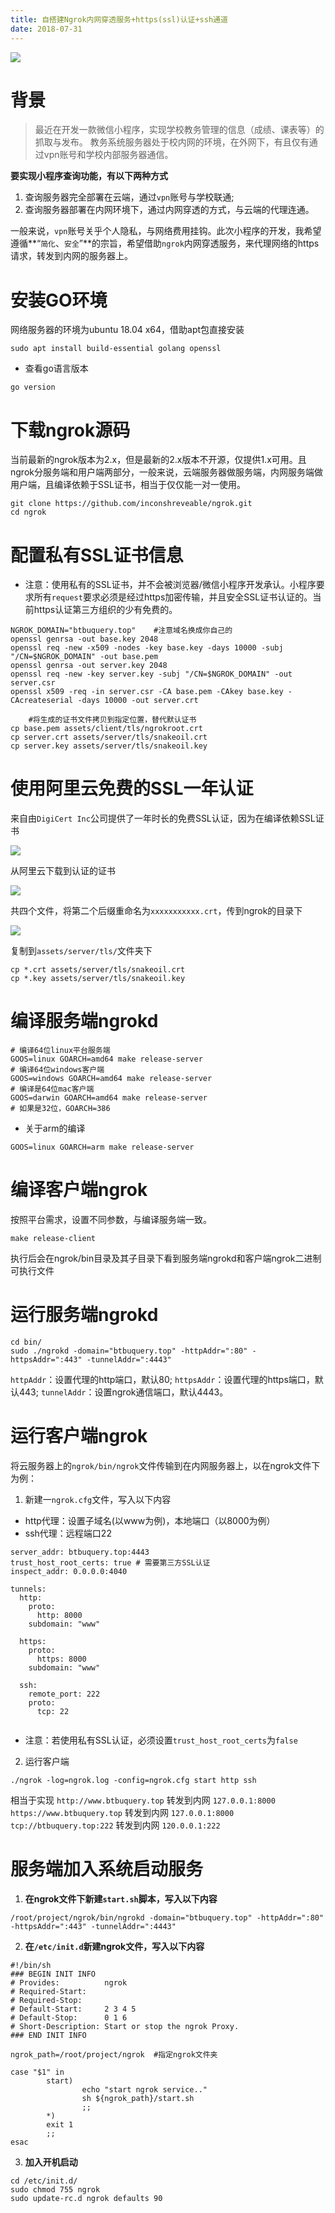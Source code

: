 ```yaml
---
title: 自搭建Ngrok内网穿透服务+https(ssl)认证+ssh通道
date: 2018-07-31
---
```


![](https://raw.githubusercontent.com/smilelc3/blog/main/images/自搭建Ngrok内网穿透服务+https(ssl)认证+ssh通道/8392426-2ea590b061201a91.png)

# 背景

> 最近在开发一款微信小程序，实现学校教务管理的信息（成绩、课表等）的抓取与发布。
> 教务系统服务器处于校内网的环境，在外网下，有且仅有通过vpn账号和学校内部服务器通信。

**要实现小程序查询功能，有以下两种方式**

1. 查询服务器完全部署在云端，通过`vpn`账号与学校联通;
2. 查询服务器部署在内网环境下，通过内网穿透的方式，与云端的代理连通。

一般来说，`vpn`账号关乎个人隐私，与网络费用挂钩。此次小程序的开发，我希望遵循**“`简化`、`安全`”**的宗旨，希望借助`ngrok`内网穿透服务，来代理网络的https请求，转发到内网的服务器上。

# 安装GO环境

网络服务器的环境为ubuntu 18.04 x64，借助apt包直接安装

```shell
sudo apt install build-essential golang openssl
```

- 查看go语言版本

```shell
go version
```

# 下载ngrok源码

当前最新的ngrok版本为2.x，但是最新的2.x版本不开源，仅提供1.x可用。且ngrok分服务端和用户端两部分，一般来说，云端服务器做服务端，内网服务端做用户端，且编译依赖于SSL证书，相当于仅仅能一对一使用。

```shell
git clone https://github.com/inconshreveable/ngrok.git
cd ngrok
```

# 配置私有SSL证书信息

- 注意：使用私有的SSL证书，并不会被浏览器/微信小程序开发承认。小程序要求所有`request`要求必须是经过https加密传输，并且安全SSL证书认证的。当前https认证第三方组织的少有免费的。

```shell
NGROK_DOMAIN="btbuquery.top"    #注意域名换成你自己的
openssl genrsa -out base.key 2048
openssl req -new -x509 -nodes -key base.key -days 10000 -subj "/CN=$NGROK_DOMAIN" -out base.pem
openssl genrsa -out server.key 2048
openssl req -new -key server.key -subj "/CN=$NGROK_DOMAIN" -out server.csr
openssl x509 -req -in server.csr -CA base.pem -CAkey base.key -CAcreateserial -days 10000 -out server.crt

    #将生成的证书文件拷贝到指定位置，替代默认证书
cp base.pem assets/client/tls/ngrokroot.crt
cp server.crt assets/server/tls/snakeoil.crt
cp server.key assets/server/tls/snakeoil.key
```

# 使用阿里云免费的SSL一年认证

来自由`DigiCert Inc`公司提供了一年时长的免费SSL认证，因为在编译依赖SSL证书

![](https://raw.githubusercontent.com/smilelc3/blog/main/images/自搭建Ngrok内网穿透服务+https(ssl)认证+ssh通道/522d362de9b91d137f7e91db9873f4a0.png)

从阿里云下载到认证的证书

![](https://raw.githubusercontent.com/smilelc3/blog/main/images/自搭建Ngrok内网穿透服务+https(ssl)认证+ssh通道/757c814d6c710b87b2e96a142befd9cc.png)

共四个文件，将第二个后缀重命名为`xxxxxxxxxxx.crt`，传到ngrok的目录下

![](https://raw.githubusercontent.com/smilelc3/blog/main/images/自搭建Ngrok内网穿透服务+https(ssl)认证+ssh通道/0a7c79d586a1c1e8848fc7c70f3cb96b.png)

复制到`assets/server/tls/`文件夹下

```shell
cp *.crt assets/server/tls/snakeoil.crt
cp *.key assets/server/tls/snakeoil.key
```

# 编译服务端ngrokd

```shell
# 编译64位linux平台服务端
GOOS=linux GOARCH=amd64 make release-server
# 编译64位windows客户端
GOOS=windows GOARCH=amd64 make release-server
# 编译是64位mac客户端
GOOS=darwin GOARCH=amd64 make release-server
# 如果是32位，GOARCH=386
```

- 关于arm的编译

```shell
GOOS=linux GOARCH=arm make release-server
```



# 编译客户端ngrok

按照平台需求，设置不同参数，与编译服务端一致。

```shell
make release-client
```

执行后会在ngrok/bin目录及其子目录下看到服务端ngrokd和客户端ngrok二进制可执行文件

# 运行服务端ngrokd

```shell
cd bin/
sudo ./ngrokd -domain="btbuquery.top" -httpAddr=":80" -httpsAddr=":443" -tunnelAddr=":4443"
```

`httpAddr`：设置代理的http端口，默认80;
`httpsAddr`：设置代理的https端口，默认443;
`tunnelAddr`：设置ngrok通信端口，默认4443。

# 运行客户端ngrok

将云服务器上的`ngrok/bin/ngrok`文件传输到在内网服务器上，以在ngrok文件下为例：

1. 新建一`ngrok.cfg`文件，写入以下内容

- http代理：设置子域名(以www为例)，本地端口（以8000为例）
- ssh代理：远程端口22

```
server_addr: btbuquery.top:4443
trust_host_root_certs: true # 需要第三方SSL认证
inspect_addr: 0.0.0.0:4040

tunnels:
  http:
    proto:
      http: 8000
    subdomain: "www"

  https:
    proto:
      https: 8000
    subdomain: "www"

  ssh:
    remote_port: 222
    proto:
      tcp: 22


```

- 注意：若使用私有SSL认证，必须设置`trust_host_root_certs`为`false`

2. 运行客户端

```shell
./ngrok -log=ngrok.log -config=ngrok.cfg start http ssh
```

相当于实现
`http://www.btbuquery.top` 转发到内网 `127.0.0.1:8000`
`https://www.btbuquery.top` 转发到内网 `127.0.0.1:8000`
`tcp://btbuquery.top:222` 转发到内网 `120.0.0.1:222`

# 服务端加入系统启动服务

1. **在ngrok文件下新建`start.sh`脚本，写入以下内容**

```shell
/root/project/ngrok/bin/ngrokd -domain="btbuquery.top" -httpAddr=":80" -httpsAddr=":443" -tunnelAddr=":4443"
```

2. **在`/etc/init.d`新建ngrok文件，写入以下内容**

```shell
#!/bin/sh
### BEGIN INIT INFO
# Provides:          ngrok
# Required-Start:    
# Required-Stop:     
# Default-Start:     2 3 4 5
# Default-Stop:      0 1 6
# Short-Description: Start or stop the ngrok Proxy.
### END INIT INFO

ngrok_path=/root/project/ngrok  #指定ngrok文件夹

case "$1" in
        start)
                echo "start ngrok service.."
                sh ${ngrok_path}/start.sh
                ;;
        *)
        exit 1
        ;;
esac
```

3. **加入开机启动**

```shell
cd /etc/init.d/
sudo chmod 755 ngrok
sudo update-rc.d ngrok defaults 90
```